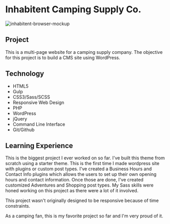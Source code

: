 Inhabitent Camping Supply Co.
======
![inhabitent-browser-mockup](https://cloud.githubusercontent.com/assets/20465505/20635409/769c92da-b311-11e6-8c6a-ccc19726d401.jpg)

## Project
This is a multi-page website for a camping supply company. The objective for this project is to build a CMS site using WordPress.

## Technology
* HTML5
* Gulp
* CSS3/Sass/SCSS
* Responsive Web Design
* PHP
* WordPress
* jQuery
* Command Line Interface
* Git/Github

## Learning Experience
This is the biggest project I ever worked on so far. I've built this theme from scratch using a starter theme. This is the first time I made wordpress site with plugins or custom post types. I've created a Business Hours and Contact Info plugins which allows the users to set up their own opening hours and contact information. Once those are done, I've created customized Adventures and Shopping post types. My Sass skills were honed working on this project as there were a lot of it involved.

This project wasn't originally designed to be responsive because of time constraints.

As a camping fan, this is my favorite project so far and I'm very proud of it.
